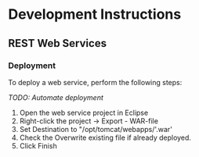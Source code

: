 # Development Instructions

## REST Web Services

### Deployment
To deploy a web service, perform the following steps:

*TODO: Automate deployment*

1. Open the web service project in Eclipse
2. Right-click the project -> Export - WAR-file
3. Set Destination to "/opt/tomcat/webapps/'<name of project>.war'
4. Check the Overwrite existing file if already deployed.
5. Click Finish


